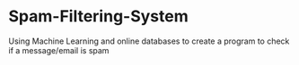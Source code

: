 # Spam-Filtering-System
Using Machine Learning and online databases to create a program to check if a message/email is spam
